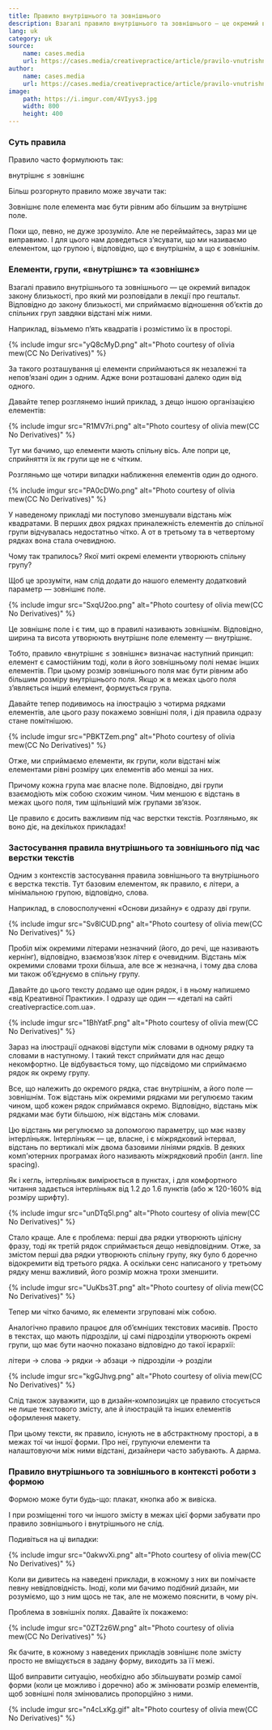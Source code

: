 ```yaml
---
title: Правило внутрішнього та зовнішнього
description: Взагалі правило внутрішнього та зовнішнього — це окремий випадок закону близькості. Відповідно до закону близькості, ми сприймаємо відношення об’єктів до спільних груп завдяки відстані між ними.
lang: uk
category: uk
source:
    name: cases.media
    url: https://cases.media/creativepractice/article/pravilo-vnutrishnogo-ta-zovnishnogo
author:
    name: cases.media
    url: https://cases.media/creativepractice/article/pravilo-vnutrishnogo-ta-zovnishnogo
image:
    path: https://i.imgur.com/4VIyys3.jpg
    width: 800
    height: 400
---
```


### Суть правила

Правило часто формулюють так:

внутрішнє ≤ зовнішнє

Більш розгорнуто правило може звучати так:

Зовнішнє поле елемента має бути рівним або більшим за внутрішнє поле.

Поки що, певно, не дуже зрозуміло. Але не переймайтесь, зараз ми це виправимо. І для цього нам доведеться з’ясувати, що 
ми називаємо елементом, що групою і, відповідно, що є внутрішнім, а що є зовнішнім.

### Елементи, групи, «внутрішнє» та «зовнішнє»

Взагалі правило внутрішнього та зовнішнього — це окремий випадок закону близькості, про який ми розповідали в лекції про 
гештальт. Відповідно до закону близькості, ми сприймаємо відношення об’єктів до спільних груп завдяки відстані між ними.

Наприклад, візьмемо п’ять квадратів і розмістимо їх в просторі.

{% include imgur src="yQ8cMyD.png" alt="Photo courtesy of olivia mew(CC No Derivatives)" %}

За такого розташування ці елементи сприймаються як незалежні та непов’язані один з одним. Адже вони розташовані далеко 
один від одного.

Давайте тепер розглянемо інший приклад, з дещо іншою організацією елементів: 

{% include imgur src="R1MV7ri.png" alt="Photo courtesy of olivia mew(CC No Derivatives)" %}

Тут ми бачимо, що елементи мають спільну вісь. Але попри це, сприйняття їх як групи ще не є чітким.

Розгляньмо ще чотири випадки наближення елементів один до одного.

{% include imgur src="PA0cDWo.png" alt="Photo courtesy of olivia mew(CC No Derivatives)" %}

У наведеному прикладі ми поступово зменшували відстань між квадратами. В перших двох рядках приналежність елементів до 
спільної групи відчувалась недостатньо чітко. А от в третьому та в четвертому рядках вона стала очевидною.

Чому так трапилось? Якої миті окремі елементи утворюють спільну групу?

Щоб це зрозуміти, нам слід додати до нашого елементу додатковий параметр — зовнішнє поле. 

{% include imgur src="SxqU2oo.png" alt="Photo courtesy of olivia mew(CC No Derivatives)" %}

Це зовнішнє поле і є тим, що в правилі називають зовнішнім. Відповідно, ширина та висота утворюють внутрішнє поле 
елементу — внутрішнє.

Тобто, правило «внутрішнє ≤ зовнішнє» визначає наступний принцип: елемент є самостійним тоді, коли в його зовнішньому полі 
немає інших елементів. При цьому розмір зовнішнього поля має бути рівним або більшим розміру внутрішнього поля. Якщо ж в 
межах цього поля з’являється інший елемент, формується група.

Давайте тепер подивимось на ілюстрацію з чотирма рядками елементів, але цього разу покажемо зовнішні поля, і дія правила 
одразу стане помітнішою.

{% include imgur src="PBKTZem.png" alt="Photo courtesy of olivia mew(CC No Derivatives)" %}

Отже, ми сприймаємо елементи, як групи, коли відстані між елементами рівні розміру цих елементів або менші за них.

Причому кожна група має власне поле. Відповідно, дві групи взаємодіють між собою схожим чином. Чим меншою є відстань в 
межах цього поля, тим щільніший між групами зв’язок.

Це правило є досить важливим під час верстки текстів. Розгляньмо, як воно діє, на декількох прикладах!

### Застосування правила внутрішнього та зовнішнього під час верстки текстів

Одним з контекстів застосування правила зовнішнього та внутрішнього є верстка текстів. Тут базовим елементом, як правило, 
є літери, а мінімальною групою, відповідно, слова.

Наприклад, в словосполученні «Основи дизайну» є одразу дві групи.

{% include imgur src="Sv8lCUD.png" alt="Photo courtesy of olivia mew(CC No Derivatives)" %}

Пробіл між окремими літерами незначний (його, до речі, ще називають кернінг), відповідно, взаємозв’язок літер є очевидним. 
Відстань між окремими словами трохи більша, але все ж незначна, і тому два слова ми також об’єднуємо в спільну групу.

Давайте до цього тексту додамо ще один рядок, і в ньому напишемо «від Креативної Практики». І одразу ще один — «деталі на 
сайті creativepractice.com.ua».

{% include imgur src="1BhYatF.png" alt="Photo courtesy of olivia mew(CC No Derivatives)" %}

Зараз на ілюстрації однакові відступи між словами в одному рядку та словами в наступному. І такий текст сприймати для нас 
дещо некомфортно. Це відбувається тому, що підсвідомо ми сприймаємо рядок як окрему групу.

Все, що належить до окремого рядка, стає внутрішнім, а його поле — зовнішнім. Тож відстань між окремими рядками ми регулюємо 
таким чином, щоб кожен рядок сприймався окремо. Відповідно, відстань між рядками має бути більшою, ніж відстань між словами.

Цю відстань ми регулюємо за допомогою параметру, що має назву інтерліньяж. Інтерліньяж — це, власне, і є міжрядковий інтервал, 
відстань по вертикалі між двома базовими лініями рядків. В деяких комп'ютерних програмах його називають міжрядковий 
пробіл (англ. line spacing).

Як і кегль, інтерліньяж вимірюється в пунктах, і для комфортного читання задається інтерліньяж від 1.2 до 1.6 пунктів 
(або ж 120-160% від розміру шрифту).

{% include imgur src="unDTq5l.png" alt="Photo courtesy of olivia mew(CC No Derivatives)" %}

Стало краще. Але є проблема: перші два рядки утворюють цілісну фразу, тоді як третій рядок сприймається дещо невідповідним. 
Отже, за змістом перші два рядки утворюють спільну групу, яку було б доречно відокремити від третього рядка. А оскільки 
сенс написаного у третьому рядку менш важливий, його розмір можна трохи зменшити.

{% include imgur src="UuKbs3T.png" alt="Photo courtesy of olivia mew(CC No Derivatives)" %}

Тепер ми чітко бачимо, як елементи згруповані між собою.

Аналогічно правило працює для об’ємніших текстових масивів. Просто в текстах, що мають підрозділи, ці самі підрозділи 
утворюють окремі групи, що має бути наочно показано відповідно до такої ієрархії:

літери → слова → рядки → абзаци → підрозділи → розділи 

{% include imgur src="kgGJhvg.png" alt="Photo courtesy of olivia mew(CC No Derivatives)" %}

Слід також зауважити, що в дизайн-композиціях це правило стосується не лише текстового змісту, але й ілюстрацій та інших 
елементів оформлення макету.

При цьому тексти, як правило, існують не в абстрактному просторі, а в межах тої чи іншої форми. Про неї, групуючи елементи 
та налаштовуючи між ними відстані, дизайнери часто забувають. А дарма. 

### Правило внутрішнього та зовнішнього в контексті роботи з формою

Формою може бути будь-що: плакат, кнопка або ж вивіска.

І при розміщенні того чи іншого змісту в межах цієї форми забувати про правило зовнішнього і внутрішнього не слід.

Подивіться на ці випадки:

{% include imgur src="0akwvXi.png" alt="Photo courtesy of olivia mew(CC No Derivatives)" %}

Коли ви дивитесь на наведені приклади, в кожному з них ви помічаєте певну невідповідність. Іноді, коли ми бачимо подібний 
дизайн, ми розуміємо, що з ним щось не так, але не можемо пояснити, в чому річ.

Проблема в зовнішніх полях. Давайте їх покажемо:

{% include imgur src="0ZT2z6W.png" alt="Photo courtesy of olivia mew(CC No Derivatives)" %}

Як бачите, в кожному з наведених прикладів зовнішнє поле змісту просто не вміщується в задану форму, виходить за її межі.

Щоб виправити ситуацію, необхідно або збільшувати розмір самої форми (коли це можливо і доречно) або ж змінювати розмір 
елементів, щоб зовнішні поля змінювались пропорційно з ними.

{% include imgur src="n4cLxKg.gif" alt="Photo courtesy of olivia mew(CC No Derivatives)" %}

















